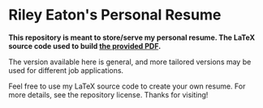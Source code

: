 # Riley Eaton's Personal Resume

**This repository is meant to store/serve my personal resume. The LaTeX source code used to build [the provided PDF](./Riley_Eaton_resume.pdf).**

The version available here is general, and more tailored versions may be used for different job applications.

Feel free to use my LaTeX source code to create your own resume. For more details, see the repository license. Thanks for visiting!
